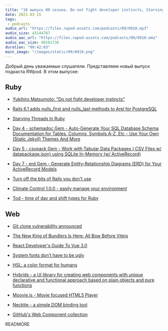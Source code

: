 ```yaml
---
title: "10 выпуск 09 сезона. Do not fight developer instincts, Starving Threads In Ruby, Git clone vulnerability, Hybrids, Moovie.js и прочее"
date: 2021-03-15
tags:
 - podcasts
audio_url: "https://files.rwpod-assets.com/podcasts/09/0910.mp3"
audio_size: 43144787
audio_aac_url: "https://files.rwpod-assets.com/podcasts/09/0910.m4a"
audio_aac_size: 40101736
duration: "00:42:03"
main_image: "/images/static/09/0910.png"
---
```


Добрый день уважаемые слушатели. Представляем новый выпуск подкаста RWpod. В этом выпуске:

## Ruby

 - [Yukihiro Matsumoto: "Do not fight developer instincts"](https://evrone.com/yukihiro-matsumoto-interview-2021)
 - [Rails 6.1 adds nulls_first and nulls_last methods to Arel for PostgreSQL](https://bigbinary.com/blog/rails-6-1-adds-nulls-first-and-nulls-last-to-arel)
 - [Starving Threads In Ruby](https://piotrjatkowski.com/blog/starving-threads-in-ruby)


 - [Day 4 - schemadoc Gem - Auto-Generate Your SQL Database Schema Documentation for Tables, Columns, Symbols A-Z, Etc - Use Your Own (Static Jekyll) Themes And More](https://planetruby.github.io/gems/opendata/04-schemadoc)
 - [Day 5 - csvpack Gem - Work with Tabular Data Packages (.CSV Files w/ datapackage.json) using SQLite In-Memory (w/ ActiveRecord)](https://planetruby.github.io/gems/opendata/05-csvpack)
 - [Day 7 - erd Gem - Generate Entity-Relationship Diagrams (ERD) for Your ActiveRecord Models](https://planetruby.github.io/gems/opendata/07-erd)
 - [Turn off the bits of Rails you don't use](https://andycroll.com/ruby/turn-off-the-bits-of-rails-you-dont-use/)
 - [Climate Control 1.0.0 - easily manage your environment](https://github.com/thoughtbot/climate_control/releases/tag/v1.0.0)
 - [Tod - time of day and shift types for Ruby](https://github.com/jackc/tod)

## Web

 - [Git clone vulnerability announced](https://github.blog/2021-03-09-git-clone-vulnerability-announced/)
 - [The New King of Bundlers Is Here: All Bow Before Vitejs](https://blog.bitsrc.io/the-new-king-of-bundlers-is-here-all-bow-before-vitejs-fe6f42c97ce9)
 - [React Developer's Guide To Vue 3.0](https://blog.softwaremill.com/react-developers-guide-to-vue-3-0-1a52504dc7f)
 - [System fonts don’t have to be ugly](https://iainbean.com/posts/2021/system-fonts-dont-have-to-be-ugly/)
 - [HSL: a color format for humans](https://cloudfour.com/thinks/hsl-a-color-format-for-humans/)


 - [Hybrids - a UI library for creating web components with unique declarative and functional approach based on plain objects and pure functions](https://hybrids.js.org/#/)
 - [Moovie.js - Movie focused HTML5 Player](https://github.com/BMSVieira/moovie.js)
 - [Necktie - a simple DOM binding tool](https://github.com/leshniak/necktie)
 - [GitHub's Web Component collection](https://github.com/github/github-elements)

READMORE
